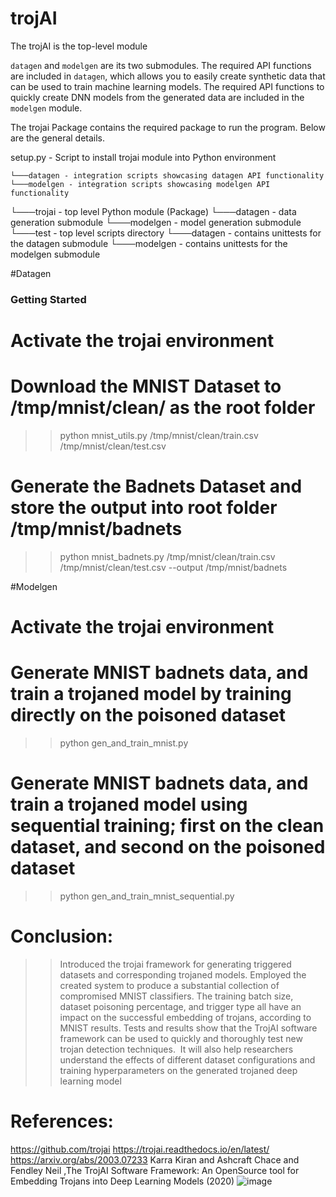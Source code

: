 # trojAI

The trojAI is the top-level module

`datagen` and `modelgen` are its two submodules. 
The required API functions are included in `datagen`, which allows you to easily create synthetic data that can be used to train machine learning models. The required API functions to quickly create DNN models from the generated data are included in the `modelgen` module. 

The trojai Package contains the required package to run the program. Below are the general details.

setup.py - Script to install trojai module into Python environment
  
    └───datagen - integration scripts showcasing datagen API functionality
    └───modelgen - integration scripts showcasing modelgen API functionality
└───trojai - top level Python module (Package)
    └───datagen - data generation submodule
    └───modelgen - model generation submodule
    └───test - top level scripts directory
        └───datagen - contains unittests for the datagen submodule
        └───modelgen - contains unittests for the modelgen submodule

#Datagen
### Getting Started
# Activate the trojai environment 
# Download the MNIST Dataset to /tmp/mnist/clean/ as the root folder
>> python mnist_utils.py /tmp/mnist/clean/train.csv /tmp/mnist/clean/test.csv
# Generate the Badnets Dataset and store the output into root folder /tmp/mnist/badnets
>> python mnist_badnets.py /tmp/mnist/clean/train.csv /tmp/mnist/clean/test.csv --output /tmp/mnist/badnets

#Modelgen
# Activate the trojai environment 
# Generate MNIST badnets data, and train a trojaned model by training directly on the poisoned dataset
>> python gen_and_train_mnist.py
# Generate MNIST badnets data, and train a trojaned model using sequential training; first on the clean dataset, and second on the poisoned dataset
>> python gen_and_train_mnist_sequential.py


# Conclusion:
>>Introduced the trojai framework for generating triggered datasets and corresponding trojaned models.
>>Employed the created system to produce a substantial collection of compromised MNIST classifiers.
>>The training batch size, dataset poisoning percentage, and trigger type all have an impact on the successful embedding of trojans, according to MNIST results.
>>Tests and results show that the TrojAI software framework can be used to quickly and thoroughly test new trojan detection techniques. 
>>It will also help researchers understand the effects of different dataset configurations and training hyperparameters on the generated trojaned deep learning model

# References:
https://github.com/trojai
https://trojai.readthedocs.io/en/latest/
https://arxiv.org/abs/2003.07233
 Karra Kiran and Ashcraft Chace and Fendley Neil ,The TrojAI Software Framework: An OpenSource tool for Embedding Trojans into Deep Learning Models (2020)
![image](https://github.com/Abhilasha2597/trojAI/assets/171642449/68a74b66-a28d-4465-97d7-ef0957058f37)
